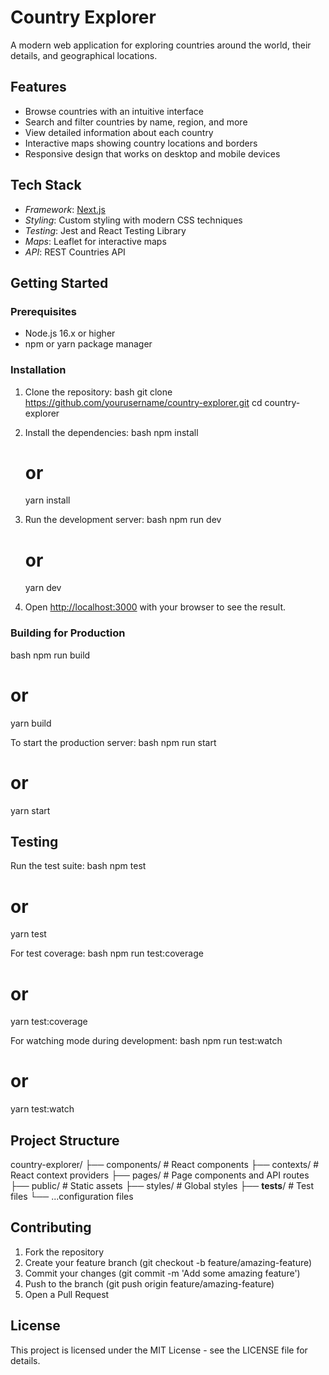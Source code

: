 # Country Explorer

A modern web application for exploring countries around the world, their details, and geographical locations.

## Features

- Browse countries with an intuitive interface
- Search and filter countries by name, region, and more
- View detailed information about each country
- Interactive maps showing country locations and borders
- Responsive design that works on desktop and mobile devices

## Tech Stack

- *Framework*: [Next.js](https://nextjs.org/)
- *Styling*: Custom styling with modern CSS techniques
- *Testing*: Jest and React Testing Library
- *Maps*: Leaflet for interactive maps
- *API*: REST Countries API

## Getting Started

### Prerequisites

- Node.js 16.x or higher
- npm or yarn package manager

### Installation

1. Clone the repository:
   bash
   git clone https://github.com/yourusername/country-explorer.git
   cd country-explorer
   

2. Install the dependencies:
   bash
   npm install
   # or
   yarn install
   

3. Run the development server:
   bash
   npm run dev
   # or
   yarn dev
   

4. Open [http://localhost:3000](http://localhost:3000) with your browser to see the result.

### Building for Production

bash
npm run build
# or
yarn build


To start the production server:
bash
npm run start
# or
yarn start


## Testing

Run the test suite:
bash
npm test
# or
yarn test


For test coverage:
bash
npm run test:coverage
# or
yarn test:coverage


For watching mode during development:
bash
npm run test:watch
# or
yarn test:watch


## Project Structure


country-explorer/
├── components/         # React components
├── contexts/           # React context providers
├── pages/              # Page components and API routes
├── public/             # Static assets
├── styles/             # Global styles
├── __tests__/          # Test files
└── ...configuration files


## Contributing

1. Fork the repository
2. Create your feature branch (git checkout -b feature/amazing-feature)
3. Commit your changes (git commit -m 'Add some amazing feature')
4. Push to the branch (git push origin feature/amazing-feature)
5. Open a Pull Request

## License

This project is licensed under the MIT License - see the LICENSE file for details.